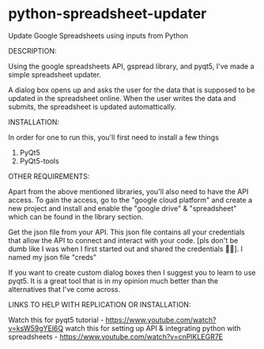 # python-spreadsheet-updater
Update Google Spreadsheets using inputs from Python

DESCRIPTION:

Using the google spreadsheets API, gspread library, and pyqt5, I've made a simple spreadsheet updater.

A dialog box opens up and asks the user for the data that is supposed to be updated in the spreadsheet online. When the user writes the data and submits, the spreadsheet is updated automattically. 

INSTALLATION:

In order for one to run this, you'll first need to install a few things

1. PyQt5
2. PyQt5-tools

OTHER REQUIREMENTS:

Apart from the above mentioned libraries, you'll also need to have the API access. To gain the access, go to the "google cloud platform" and create a new project and install and enable the "google drive" & "spreadsheet" which can be found in the library section.

Get the json file from your API. This json file contains all your credentials that allow the API to connect and interact with your code. [pls don't be dumb like I was when I first started out and shared the credentials 🤦‍♀️]. I named my json file "creds"


If you want to create custom dialog boxes then I suggest you to learn to use pyqt5. It is a great tool that is in my opinion much better than the alternatives that I've come across.

LINKS TO HELP WITH REPLICATION OR INSTALLATION:

Watch this for pyqt5 tutorial - https://www.youtube.com/watch?v=ksW59gYEl6Q
watch this for setting up API & integrating python with spreadsheets - https://www.youtube.com/watch?v=cnPlKLEGR7E
